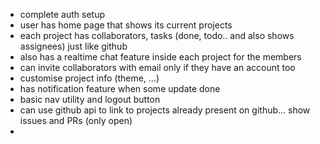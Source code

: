 - complete auth setup
- user has home page that shows its current projects
- each project has collaborators, tasks (done, todo.. and also shows assignees) just like github
- also has a realtime chat feature inside each project for the members
- can invite collaborators with email only if they have an account too
- customise project info (theme, ...)
- has notification feature when some update done
- basic nav utility and logout button
- can use github api to link to projects already present on github... show issues and PRs (only open)
-        
